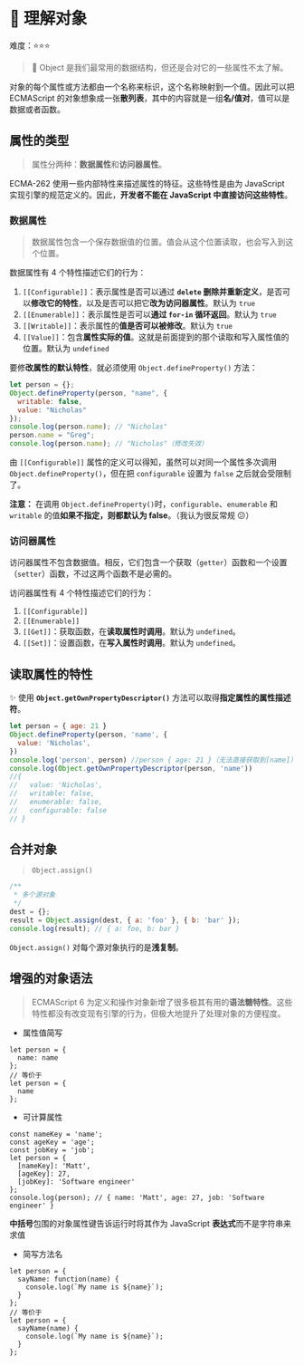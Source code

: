 # 🤔 理解对象

难度：⭐️⭐️⭐️

> 💌 Object 是我们最常用的数据结构，但还是会对它的一些属性不太了解。

对象的每个属性或方法都由一个名称来标识，这个名称映射到一个值。因此可以把 ECMAScript 的对象想象成一张**散列表**，其中的内容就是一组**名/值对**，值可以是数据或者函数。

## 属性的类型

> 属性分两种：**数据属性**和**访问器属性**。

ECMA-262 使用一些内部特性来描述属性的特征。这些特性是由为 JavaScript 实现引擎的规范定义的。因此，**开发者不能在 JavaScript 中直接访问这些特性**。

### 数据属性

> 数据属性包含一个保存数据值的位置。值会从这个位置读取，也会写入到这个位置。

数据属性有 4 个特性描述它们的行为：

1. `[[Configurable]]`：表示属性是否可以通过 **`delete` 删除并重新定义**，是否可以**修改它的特性**，以及是否可以把它**改为访问器属性**。默认为 `true`
2. `[[Enumerable]]`：表示属性是否可以**通过 `for-in` 循环返回**。默认为 `true`
3. `[[Writable]]`：表示属性的**值是否可以被修改**。默认为 `true`
4. `[[Value]]`：包含**属性实际的值**。这就是前面提到的那个读取和写入属性值的位置。默认为 `undefined`

要修**改属性的默认特性**，就必须使用 `Object.defineProperty()` 方法：

```js
let person = {};
Object.defineProperty(person, "name", {
  writable: false,
  value: "Nicholas"
});
console.log(person.name); // "Nicholas"
person.name = "Greg";
console.log(person.name); // "Nicholas"（修改失效）
```

由 `[[Configurable]]` 属性的定义可以得知，虽然可以对同一个属性多次调用 `Object.defineProperty()`，但在把 `configurable` 设置为 `false` 之后就会受限制了。

**注意：** 在调用 `Object.defineProperty()`时，`configurable`、`enumerable` 和 `writable` 的值**如果不指定，则都默认为 false**。（我认为很反常规 😕）

### 访问器属性

访问器属性不包含数据值。相反，它们包含一个获取（`getter`）函数和一个设置（`setter`）函数，不过这两个函数不是必需的。

访问器属性有 4 个特性描述它们的行为：

1. `[[Configurable]]`
2. `[[Enumerable]]`
3. `[[Get]]`：获取函数，在**读取属性时调用**。默认为 `undefined`。
4. `[[Set]]`：设置函数，在**写入属性时调用**。默认为 `undefined`。

## 读取属性的特性

✨ 使用 **`Object.getOwnPropertyDescriptor()`** 方法可以取得**指定属性的属性描述符**。

```js
let person = { age: 21 }
Object.defineProperty(person, 'name', {
  value: 'Nicholas',
})
console.log('person', person) //person { age: 21 }（无法直接获取到[name]）
console.log(Object.getOwnPropertyDescriptor(person, 'name'))
//{
//   value: 'Nicholas',
//   writable: false,
//   enumerable: false,
//   configurable: false
// }

```

## 合并对象

> `Object.assign()`

```js
/**
 * 多个源对象
 */
dest = {};
result = Object.assign(dest, { a: 'foo' }, { b: 'bar' });
console.log(result); // { a: foo, b: bar }
```

`Object.assign()` 对每个源对象执行的是**浅复制**。

## 增强的对象语法

> ECMAScript 6 为定义和操作对象新增了很多极其有用的**语法糖特性**。这些特性都没有改变现有引擎的行为，但极大地提升了处理对象的方便程度。

- 属性值简写

```js{2,6}
let person = {
  name: name
};
// 等价于
let person = {
  name
};
```

- 可计算属性

```js{5-7}
const nameKey = 'name';
const ageKey = 'age';
const jobKey = 'job';
let person = {
  [nameKey]: 'Matt',
  [ageKey]: 27,
  [jobKey]: 'Software engineer'
};
console.log(person); // { name: 'Matt', age: 27, job: 'Software engineer' }
```

**中括号**包围的对象属性键告诉运行时将其作为 JavaScript **表达式**而不是字符串来求值

- 简写方法名

```js{2,8}
let person = {
  sayName: function(name) {
    console.log(`My name is ${name}`);
  }
};
// 等价于
let person = {
  sayName(name) {
    console.log(`My name is ${name}`);
  }
};
```
